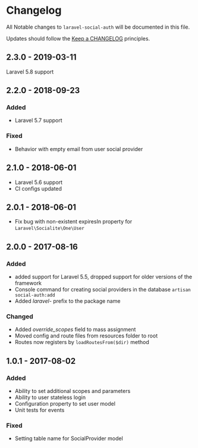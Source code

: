 # Changelog

All Notable changes to `laravel-social-auth` will be documented in this file.

Updates should follow the [Keep a CHANGELOG](http://keepachangelog.com/) principles.

## 2.3.0 - 2019-03-11

Laravel 5.8 support

## 2.2.0 - 2018-09-23

### Added
- Laravel 5.7 support

### Fixed
- Behavior with empty email from user social provider

## 2.1.0 - 2018-06-01

- Laravel 5.6 support
- CI configs updated

## 2.0.1 - 2018-06-01

- Fix bug with non-existent expiresIn property for `Laravel\Socialite\One\User`

## 2.0.0 - 2017-08-16

### Added
- added support for Laravel 5.5, dropped support for older versions of the framework
- Console command for creating social providers in the database `artisan social-auth:add`
- Added _laravel-_ prefix to the package name

### Changed
- Added _override_scopes_ field to mass assignment
- Moved config and route files from resources folder to root
- Routes now registers by `loadRoutesFrom($dir)` method

## 1.0.1 - 2017-08-02

### Added
- Ability to set additional scopes and parameters
- Ability to user stateless login
- Configuration property to set user model
- Unit tests for events

### Fixed
- Setting table name for SocialProvider model
